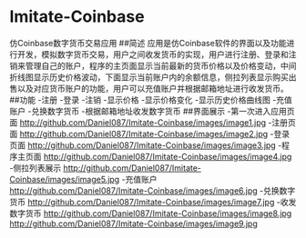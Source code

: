 # Imitate-Coinbase
仿Coinbase数字货币交易应用
##简述
    应用是仿Coinbase软件的界面以及功能进行开发，模拟数字货币交易，用户之间收发货币的实现，用户进行注册、登录和注销来管理自己的账户，程序的主页面显示当前最新的货币价格以及价格变动，中间折线图显示历史价格波动，下面显示当前账户内的余额信息，侧拉列表显示购买出售以及对应货币账户的功能，用户可以充值账户并根据邮箱地址进行收发货币。
##功能
 -注册
 -登录
 -注销
 -显示价格
 -显示价格变化
 -显示历史价格曲线图
 -充值账户
 -兑换数字货币
 -根据邮箱地址收发数字货币
##界面展示
 -第一次进入应用页面
 http://github.com/Daniel087/Imitate-Coinbase/images/image1.jpg
 -注册页面
 http://github.com/Daniel087/Imitate-Coinbase/images/image2.jpg
 -登录页面
 http://github.com/Daniel087/Imitate-Coinbase/images/image3.jpg
 -程序主页面
 http://github.com/Daniel087/Imitate-Coinbase/images/image4.jpg
 -侧拉列表展示
 http://github.com/Daniel087/Imitate-Coinbase/images/image5.jpg
 -充值账户
 http://github.com/Daniel087/Imitate-Coinbase/images/image6.jpg
 -兑换数字货币
 http://github.com/Daniel087/Imitate-Coinbase/images/image7.jpg
 -收发数字货币
 http://github.com/Daniel087/Imitate-Coinbase/images/image8.jpg
 http://github.com/Daniel087/Imitate-Coinbase/images/image9.jpg
